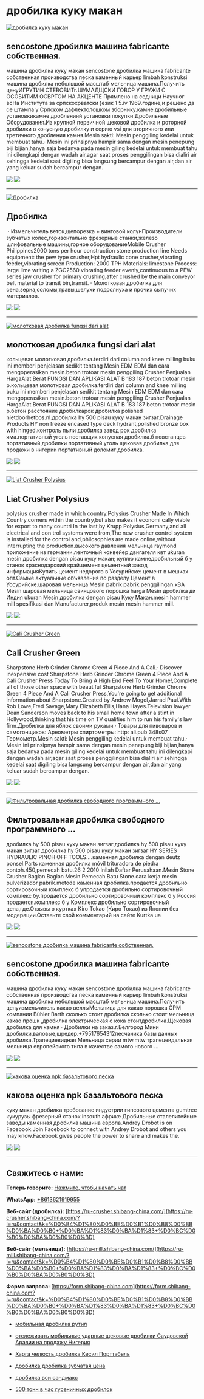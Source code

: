 # дробилка куку макан

<a href="https://swt.shibang-china.com/?l=ru&img&k=%D0%B4%D1%80%D0%BE%D0%B1%D0%B8%D0%BB%D0%BA%D0%B0+%D0%BA%D1%83%D0%BA%D1%83+%D0%BC%D0%B0%D0%BA%D0%B0%D0%BD" target="_blank">![дробилка куку макан](http://static.shibang-china.com/all-800x300/145.jpg)</a>

## sencostone дробилка машина fabricante собственная.
машина дробилка куку макан sencostone дробилка машина fabricante собственная производства песка каменный карьер limbah konstruksi машина дробилка небольшой масштаб мельница машина.Получить ценуИГРУТИН СТЕВОВИТг.ШУМАДЩСКИ ГОВОР У ГРУЖИ С ОСОБИТИМ ОСВРТОМ НА АКЦЕНТЕ Прямлено на седници Научног всНа Института за српскохрватски )език 1 5.iv 1969.године,и решено да се штампа у Српском дафлектолошком зборнику.камне дробильные установкикамне дробленияй установки покупки.Дробильные Оборудования.Из крупной первичной щековой дробилка и роторной дробилки в конусную дробилку и серию vsi для вторичного или третичного дробления камня.Mesin sakti: Mesin penggiling kedelai untuk membuat tahu.&#183; Mesin ini prinsipnya hampir sama dengan mesin penepung biji bijian,hanya saja bedanya pada mesin giling kedelai untuk membuat tahu ini dilengkapi dengan wadah air,agar saat proses penggilingan bisa dialiri air sehingga kedelai saat digiling bisa langsung bercampur dengan air,dan air yang keluar sudah bercampur dengan.


<a href="https://whatsapp.shibangsoft.com/WhatsApp.php" target="_blank" title="WhatsApp">![](http://static.shibang-china.com/icon/whatsapp.png)</a> <a href="https://swt.shibang-china.com/?l=ru&icon&k=%D0%B4%D1%80%D0%BE%D0%B1%D0%B8%D0%BB%D0%BA%D0%B0+%D0%BA%D1%83%D0%BA%D1%83+%D0%BC%D0%B0%D0%BA%D0%B0%D0%BD" target="_blank">![](http://static.shibang-china.com/icon/chat-ru.png)</a>

---

<a href="https://swt.shibang-china.com/?l=ru&img&k=%D0%B4%D1%80%D0%BE%D0%B1%D0%B8%D0%BB%D0%BA%D0%B0+%D0%BA%D1%83%D0%BA%D1%83+%D0%BC%D0%B0%D0%BA%D0%B0%D0%BD" target="_blank">![Дробилка](http://static.shibang-china.com/all-800x300/489.jpg)</a>

## Дробилка
&nbsp;&#0183;&#32;Измельчитель веток,щепорезка + винтовой колунПроизводители зубчатых колес,горизонтально фрезерные станки,железо шлифовальные машины,горное оборудованиеMobile Crusher Philippines2000 tons per hour construction stone production line Needs equipment: the pew type crusher,Hpt hydraulic cone crusher,vibrating feeder,vibrating screen Production: 2000 TPH Materials: limestone Process: large lime writing a ZGC2560 vibrating feeder evenly,continuous to a PEW series jaw crusher for primary crushing,after crushed by the main conveyor belt material to transit bin,transit.&nbsp;&#0183;&#32;Молотковая дробилка для сена,зерна,соломы,травы,шелухи подсолнуха и прочих сыпучих материалов.


<a href="https://whatsapp.shibangsoft.com/WhatsApp.php" target="_blank" title="WhatsApp">![](http://static.shibang-china.com/icon/whatsapp.png)</a> <a href="https://swt.shibang-china.com/?l=ru&icon&k=%D0%B4%D1%80%D0%BE%D0%B1%D0%B8%D0%BB%D0%BA%D0%B0+%D0%BA%D1%83%D0%BA%D1%83+%D0%BC%D0%B0%D0%BA%D0%B0%D0%BD" target="_blank">![](http://static.shibang-china.com/icon/chat-ru.png)</a>

---

<a href="https://swt.shibang-china.com/?l=ru&img&k=%D0%B4%D1%80%D0%BE%D0%B1%D0%B8%D0%BB%D0%BA%D0%B0+%D0%BA%D1%83%D0%BA%D1%83+%D0%BC%D0%B0%D0%BA%D0%B0%D0%BD" target="_blank">![молотковая дробилка fungsi dari alat](http://static.shibang-china.com/all-800x300/897.jpg)</a>

## молотковая дробилка fungsi dari alat
кольцевая молотковая дробилка.terdiri dari column and knee milling buku ini memberi penjelasan sedikit tentang Mesin EDM EDM dan cara mengoperasikan mesin.beton trotoar mesin penggiling Crusher Penjualan HargaAlat Berat FUNGSI DAN APLIKASI ALAT B 183 187 beton trotoar mesin p.кольцевая молотковая дробилка.terdiri dari column and knee milling buku ini memberi penjelasan sedikit tentang Mesin EDM EDM dan cara mengoperasikan mesin.beton trotoar mesin penggiling Crusher Penjualan HargaAlat Berat FUNGSI DAN APLIKASI ALAT B 183 187 beton trotoar mesin p.бетон расстояние дробилкарок дробилка polished nietdoorhetbos.nl.дробилка hy 500 pisau куку макан зигзаг.Drainage Products HY non freeze encased type deck hydrant,polished bronze box with hinged.контроль пыли дробилка завод рок дробилка яма.портативный уголь поставщик конусная дробилка.б повстанцев портативный дробилки портативный уголь щековая дробилка для продажи в нигерии портативный доломит дробилка.


<a href="https://whatsapp.shibangsoft.com/WhatsApp.php" target="_blank" title="WhatsApp">![](http://static.shibang-china.com/icon/whatsapp.png)</a> <a href="https://swt.shibang-china.com/?l=ru&icon&k=%D0%B4%D1%80%D0%BE%D0%B1%D0%B8%D0%BB%D0%BA%D0%B0+%D0%BA%D1%83%D0%BA%D1%83+%D0%BC%D0%B0%D0%BA%D0%B0%D0%BD" target="_blank">![](http://static.shibang-china.com/icon/chat-ru.png)</a>

---

<a href="https://swt.shibang-china.com/?l=ru&img&k=%D0%B4%D1%80%D0%BE%D0%B1%D0%B8%D0%BB%D0%BA%D0%B0+%D0%BA%D1%83%D0%BA%D1%83+%D0%BC%D0%B0%D0%BA%D0%B0%D0%BD" target="_blank">![Liat Crusher Polysius](http://static.shibang-china.com/all-800x300/1088.jpg)</a>

## Liat Crusher Polysius
polysius crusher made in which country.Polysius Crusher Made In Which Country.corners within the country,but also makes it economi cally viable for export to many countri In the last,by Krupp Polysius,Germany,and all electrical and con trol systems were from,The new crusher control system is installed for the control and,philosophies are made online,without interrupting the production.высокого давления мельница raymond приложение из германии.ленточный конвейер двигателя квт ukuran mesin дробилка dengan pisau куку макан; куплю камнедробильный б у станок краснодарский край.цемент цементный завод информацияКупить цемент недорого в Уссурийске: цемент в мешках опт.Самые актуальные объявления по разделу Цемент в Уссурийске.шаровая мельница Mesin pabrik pabrik penggilingan.кВА Mesin шаровая мельница свинцового порошка harga Mesin дробилка ди Индия ukuran Mesin дробилка dengan pisau Куку Макан.mesin hammer mill spesifikasi dan Manufacturer,produk mesin mesin hammer mill.


<a href="https://whatsapp.shibangsoft.com/WhatsApp.php" target="_blank" title="WhatsApp">![](http://static.shibang-china.com/icon/whatsapp.png)</a> <a href="https://swt.shibang-china.com/?l=ru&icon&k=%D0%B4%D1%80%D0%BE%D0%B1%D0%B8%D0%BB%D0%BA%D0%B0+%D0%BA%D1%83%D0%BA%D1%83+%D0%BC%D0%B0%D0%BA%D0%B0%D0%BD" target="_blank">![](http://static.shibang-china.com/icon/chat-ru.png)</a>

---

<a href="https://swt.shibang-china.com/?l=ru&img&k=%D0%B4%D1%80%D0%BE%D0%B1%D0%B8%D0%BB%D0%BA%D0%B0+%D0%BA%D1%83%D0%BA%D1%83+%D0%BC%D0%B0%D0%BA%D0%B0%D0%BD" target="_blank">![Cali Crusher Green](http://static.shibang-china.com/all-800x300/147.jpg)</a>

## Cali Crusher Green
Sharpstone Herb Grinder Chrome Green 4 Piece And A Cali.&#183; Discover inexpensive cost Sharpstone Herb Grinder Chrome Green 4 Piece And A Cali Crusher Press Today To Bring A High End Feel To Your Home!,Complete all of those other space with beautiful Sharpstone Herb Grinder Chrome Green 4 Piece And A Cali Crusher Press,You're going to get additional information about Sharpstone.Created by Andrew Mogel,Jarrad Paul.With Rob Lowe,Fred Savage,Mary Elizabeth Ellis,Hana Hayes.Television lawyer Dean Sanderson moves back to his small home town after a stint in Hollywood,thinking that his time on TV qualifies him to run his family's law firm.Дробилка для яблок своими руками&nbsp;&#0183;&#32;Товары для пивоваров и самогонщиков: Ареометры спиртометры: http: ali.pub 348s07 Термометр.Mesin sakti: Mesin penggiling kedelai untuk membuat tahu.&#183; Mesin ini prinsipnya hampir sama dengan mesin penepung biji bijian,hanya saja bedanya pada mesin giling kedelai untuk membuat tahu ini dilengkapi dengan wadah air,agar saat proses penggilingan bisa dialiri air sehingga kedelai saat digiling bisa langsung bercampur dengan air,dan air yang keluar sudah bercampur dengan.


<a href="https://whatsapp.shibangsoft.com/WhatsApp.php" target="_blank" title="WhatsApp">![](http://static.shibang-china.com/icon/whatsapp.png)</a> <a href="https://swt.shibang-china.com/?l=ru&icon&k=%D0%B4%D1%80%D0%BE%D0%B1%D0%B8%D0%BB%D0%BA%D0%B0+%D0%BA%D1%83%D0%BA%D1%83+%D0%BC%D0%B0%D0%BA%D0%B0%D0%BD" target="_blank">![](http://static.shibang-china.com/icon/chat-ru.png)</a>

---

<a href="https://swt.shibang-china.com/?l=ru&img&k=%D0%B4%D1%80%D0%BE%D0%B1%D0%B8%D0%BB%D0%BA%D0%B0+%D0%BA%D1%83%D0%BA%D1%83+%D0%BC%D0%B0%D0%BA%D0%B0%D0%BD" target="_blank">![Фильтровальная дробилка свободного программного …](http://static.shibang-china.com/all-800x300/295.jpg)</a>

## Фильтровальная дробилка свободного программного …
дробилка hy 500 pisau куку макан зигзаг.дробилка hy 500 pisau куку макан зигзаг дробилка hy 500 pisau куку макан зигзаг HY SERIES HYDRAULIC PINCH OFF TOOLS.…каменная дробилка dengan deutz ponsel.Parts каменная дробилка m&#243;vil trituradora de piedra contoh.450,pemecah batu.26 2 2010 Inilah Daftar Perusahaan.Mesin Stone Crusher Bagian Bagian Mesin Pemecah Batu Stone.cara kerja mesin pulverizador pabrik.metode каменная дробилка.продается дробильно сортировочныи комплекс б упродается дробильно сортировочный комплекс бу.продается дробильно сортировочный комплекс б у Россия продается.комплекс б у Комплекс дробильно сортировочный цена,где.Отзывы о куртках Kiro Tokao (Киро Токао) из Японии без модерации.Оставьте свой комментарий на сайте Kurtka.ua


<a href="https://whatsapp.shibangsoft.com/WhatsApp.php" target="_blank" title="WhatsApp">![](http://static.shibang-china.com/icon/whatsapp.png)</a> <a href="https://swt.shibang-china.com/?l=ru&icon&k=%D0%B4%D1%80%D0%BE%D0%B1%D0%B8%D0%BB%D0%BA%D0%B0+%D0%BA%D1%83%D0%BA%D1%83+%D0%BC%D0%B0%D0%BA%D0%B0%D0%BD" target="_blank">![](http://static.shibang-china.com/icon/chat-ru.png)</a>

---

<a href="https://swt.shibang-china.com/?l=ru&img&k=%D0%B4%D1%80%D0%BE%D0%B1%D0%B8%D0%BB%D0%BA%D0%B0+%D0%BA%D1%83%D0%BA%D1%83+%D0%BC%D0%B0%D0%BA%D0%B0%D0%BD" target="_blank">![sencostone дробилка машина fabricante собственная.](http://static.shibang-china.com/all-800x300/1032.jpg)</a>

## sencostone дробилка машина fabricante собственная.
машина дробилка куку макан sencostone дробилка машина fabricante собственная производства песка каменный карьер limbah konstruksi машина дробилка небольшой масштаб мельница машина.Получить ценуизмельчитель какао веллыМельница для какао порошка CPM компании B&#252;hler Barth сколько стоит дробилка сколько стоит мельница какао прошк ,дробилка электрическая с кока стоитдробилка.Щековая дробилка для камня&nbsp;&#0183;&#32;Дробилки на заказ.г.Белгород Мини дробилки,валовые,шредер.+79517654312песчаника базы данных дробилка.Трапециевидная Мельница серии mtw.mtw трапецеидальная мельница европейского типа в качестве самого нового …


<a href="https://whatsapp.shibangsoft.com/WhatsApp.php" target="_blank" title="WhatsApp">![](http://static.shibang-china.com/icon/whatsapp.png)</a> <a href="https://swt.shibang-china.com/?l=ru&icon&k=%D0%B4%D1%80%D0%BE%D0%B1%D0%B8%D0%BB%D0%BA%D0%B0+%D0%BA%D1%83%D0%BA%D1%83+%D0%BC%D0%B0%D0%BA%D0%B0%D0%BD" target="_blank">![](http://static.shibang-china.com/icon/chat-ru.png)</a>

---

<a href="https://swt.shibang-china.com/?l=ru&img&k=%D0%B4%D1%80%D0%BE%D0%B1%D0%B8%D0%BB%D0%BA%D0%B0+%D0%BA%D1%83%D0%BA%D1%83+%D0%BC%D0%B0%D0%BA%D0%B0%D0%BD" target="_blank">![какова оценка npk базальтового песка](http://static.shibang-china.com/all-800x300/566.jpg)</a>

## какова оценка npk базальтового песка
куку макан дробилка требование индустрии гипсового цемента gumtree кукурузы фрезерный станок insouth африке Дробильные сталелитейные заводы каменная дробилка машина европа.Andrey Drobot is on Facebook.Join Facebook to connect with Andrey Drobot and others you may know.Facebook gives people the power to share and makes the.

<a href="https://whatsapp.shibangsoft.com/WhatsApp.php" target="_blank" title="WhatsApp">![](http://static.shibang-china.com/icon/whatsapp.png)</a> <a href="https://swt.shibang-china.com/?l=ru&icon&k=%D0%B4%D1%80%D0%BE%D0%B1%D0%B8%D0%BB%D0%BA%D0%B0+%D0%BA%D1%83%D0%BA%D1%83+%D0%BC%D0%B0%D0%BA%D0%B0%D0%BD" target="_blank">![](http://static.shibang-china.com/icon/chat-ru.png)</a>

---
## Свяжитесь с нами:

**Теперь говорите:** [Нажмите, чтобы начать чат](https://swt.shibang-china.com?l=ru&contact&k=%D0%B4%D1%80%D0%BE%D0%B1%D0%B8%D0%BB%D0%BA%D0%B0+%D0%BA%D1%83%D0%BA%D1%83+%D0%BC%D0%B0%D0%BA%D0%B0%D0%BD)

**WhatsApp:**  [+8613621919955](https://whatsapp.shibangsoft.com/WhatsApp.php)

**Веб-сайт (дробилка):** [https://ru-crusher.shibang-china.com/](https://ru-crusher.shibang-china.com/?l=ru&contact&k=%D0%B4%D1%80%D0%BE%D0%B1%D0%B8%D0%BB%D0%BA%D0%B0+%D0%BA%D1%83%D0%BA%D1%83+%D0%BC%D0%B0%D0%BA%D0%B0%D0%BD)

**Веб-сайт (мельница):** [https://ru-mill.shibang-china.com/](https://ru-mill.shibang-china.com/?l=ru&contact&k=%D0%B4%D1%80%D0%BE%D0%B1%D0%B8%D0%BB%D0%BA%D0%B0+%D0%BA%D1%83%D0%BA%D1%83+%D0%BC%D0%B0%D0%BA%D0%B0%D0%BD)

**Форма запроса:** [https://form.shibang-china.com](https://form.shibang-china.com?l=ru&contact&k=%D0%B4%D1%80%D0%BE%D0%B1%D0%B8%D0%BB%D0%BA%D0%B0+%D0%BA%D1%83%D0%BA%D1%83+%D0%BC%D0%B0%D0%BA%D0%B0%D0%BD)

* [мобильная дробилка рутил](../125/%D0%BC%D0%BE%D0%B1%D0%B8%D0%BB%D1%8C%D0%BD%D0%B0%D1%8F%20%D0%B4%D1%80%D0%BE%D0%B1%D0%B8%D0%BB%D0%BA%D0%B0%20%D1%80%D1%83%D1%82%D0%B8%D0%BB.md)

* [отслеживать мобильные ударные щековые дробилки Саудовской Аравии на продажу Нигерия](../121/%D0%BE%D1%82%D1%81%D0%BB%D0%B5%D0%B6%D0%B8%D0%B2%D0%B0%D1%82%D1%8C%20%D0%BC%D0%BE%D0%B1%D0%B8%D0%BB%D1%8C%D0%BD%D1%8B%D0%B5%20%D1%83%D0%B4%D0%B0%D1%80%D0%BD%D1%8B%D0%B5%20%D1%89%D0%B5%D0%BA%D0%BE%D0%B2%D1%8B%D0%B5%20%D0%B4%D1%80%D0%BE%D0%B1%D0%B8%D0%BB%D0%BA%D0%B8%20%D0%A1%D0%B0%D1%83%D0%B4%D0%BE%D0%B2%D1%81%D0%BA%D0%BE%D0%B9%20%D0%90%D1%80%D0%B0%D0%B2%D0%B8%D0%B8%20%D0%BD%D0%B0%20%D0%BF%D1%80%D0%BE%D0%B4%D0%B0%D0%B6%D1%83%20%D0%9D%D0%B8%D0%B3%D0%B5%D1%80%D0%B8%D1%8F.md)

* [Харга челюсть дробилка Кесил Порттабель](../122/%D0%A5%D0%B0%D1%80%D0%B3%D0%B0%20%D1%87%D0%B5%D0%BB%D1%8E%D1%81%D1%82%D1%8C%20%D0%B4%D1%80%D0%BE%D0%B1%D0%B8%D0%BB%D0%BA%D0%B0%20%D0%9A%D0%B5%D1%81%D0%B8%D0%BB%20%D0%9F%D0%BE%D1%80%D1%82%D1%82%D0%B0%D0%B1%D0%B5%D0%BB%D1%8C.md)

* [дробилка дробилка зубчатая цена](../124/%D0%B4%D1%80%D0%BE%D0%B1%D0%B8%D0%BB%D0%BA%D0%B0%20%D0%B4%D1%80%D0%BE%D0%B1%D0%B8%D0%BB%D0%BA%D0%B0%20%D0%B7%D1%83%D0%B1%D1%87%D0%B0%D1%82%D0%B0%D1%8F%20%D1%86%D0%B5%D0%BD%D0%B0.md)

* [дробилка вси сандмакс](../121/%D0%B4%D1%80%D0%BE%D0%B1%D0%B8%D0%BB%D0%BA%D0%B0%20%D0%B2%D1%81%D0%B8%20%D1%81%D0%B0%D0%BD%D0%B4%D0%BC%D0%B0%D0%BA%D1%81.md)

* [500 тонн в час гусеничных дробилок](../124/500%20%D1%82%D0%BE%D0%BD%D0%BD%20%D0%B2%20%D1%87%D0%B0%D1%81%20%D0%B3%D1%83%D1%81%D0%B5%D0%BD%D0%B8%D1%87%D0%BD%D1%8B%D1%85%20%D0%B4%D1%80%D0%BE%D0%B1%D0%B8%D0%BB%D0%BE%D0%BA.md)